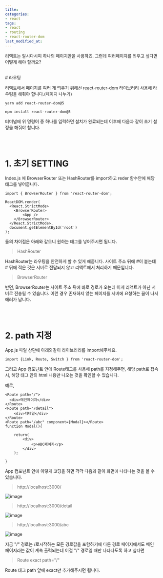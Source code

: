 ```yaml
---
title: 
categories:
- react
tags:
- react
- routing
- react-router-dom
last_modified_at:
---
```


리액트는 알시다시피 하나의 페이지만을 사용하죠. 그런데 여러페이지를 띄우고 싶다면 어떻게 해야 할까요?

<br/>
# 라우팅

리액트에서 페이지를 여러 개 띄우기 위해선 react-router-dom 라이브러리 사용해 라우팅을 해줘야 합니다.(페이지 나누기)

```
yarn add react-router-dom@5

npm install react-router-dom@5
```

터미널에 위 명령어 중 하나를 입력하면 설치가 완료되는데 이후에 다음과 같이 초기 설정을 해줘야 합니다.

<br/><br/>
# 1. 초기 SETTING

Index.js 에 BrowserRouter 또는 HashRouter를 import하고 reder 함수안에  해당 태그를 넣어줍니다.

```
import { BrowserRouter } from 'react-router-dom';

ReactDOM.render(
  <React.StrictMode>
    <BrowserRouter>
        <App />
    </BrowserRouter>
  </React.StrictMode>,
  document.getElementById('root')
);

```

둘의 차이점은 아래와 같으니 원하는 태그를 넣어주시면 됩니다. 


> HashRouter 

HashRouter는 라우팅을  안전하게 할 수 있게 해줍니다. 
사이트 주소 뒤에 #이 붙는데 # 뒤에 적은
것은 서버로 전달되지 않고 리액트에서 처리하기 때문입니다.

> BrowserRouter

반면, BrowserRouter는 사이트 주소 뒤에 바로 경로가 오는데 이게 
리액트가 아닌 서버로 전송될 수 있습니다. 이런  경우 존재하지 않는 페이지를 
서버에 요청하는 꼴이 나서 에러가 납니다. 


<br/><br/>
# 2. path 지정

App.js 파일 상단에 아래와같이 라이브러리를 import해주세요.

```
import {Link, Route, Switch } from 'react-router-dom';
```

그리고 App 컴포넌트 안에 Route태그를 사용해 path를 지정해주면, 해당 path로 접속시, 해당 태그 안의 html 내용만 나오는 것을 확인할 수 있습니다.

예로, 
```
<Route path="/">
  <div>메인페이지</div>
</Route>
<Route path="/detail">
    <div>디테일</div>
</Route>
<Route path="/abc" component={Modal}></Route>
function Modal(){

    return(
        <div>
            <p>ABC페이지</p>
        </div>
    );

}

```
App 컴포넌트 안에 이렇게 코딩을 하면 각각 다음과 같이 화면에 나타나는 것을 볼 수 있습니다.

> http://localhost:3000/

![image](https://user-images.githubusercontent.com/79133602/148067274-7b483cbd-dc0e-41af-a063-b45637d1bdef.png)


> http://localhost:3000/detail

![image](https://user-images.githubusercontent.com/79133602/148067282-0f65349e-14b6-4de0-9659-a3328ecce01e.png)


> http://localhost:3000/abc

![image](https://user-images.githubusercontent.com/79133602/148067292-132a3dc0-8ebc-49f6-b6f5-bb208b462770.png)


지금 "/" 경로는 /로시작하는 모든 경로값을 포함하기에 
다른 경로 페이지에서도 메인 페이지라는 값이 계속 출력되는데
이걸 "/" 경로일 때만 나타나도록 하고 싶다면 

> Route exact path="/"

Route 태그 path 앞에 exact만 추가해주시면 됩니다. 



  